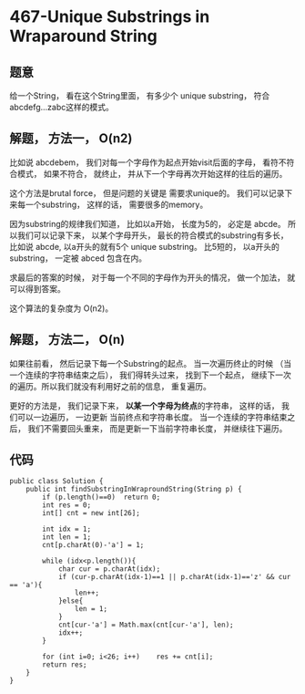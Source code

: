# 467-Unique Substrings in Wraparound String
## 题意
给一个String， 看在这个String里面， 有多少个 unique substring， 符合 abcdefg...zabc这样的模式。

## 解题， 方法一， O(n2)
比如说 abcdebem， 我们对每一个字母作为起点开始visit后面的字母， 看符不符合模式， 如果不符合， 就终止， 并从下一个字母再次开始这样的往后的遍历。

这个方法是brutal force， 但是问题的关键是 需要求unique的。 我们可以记录下来每一个substring， 这样的话， 需要很多的memory。

因为substring的规律我们知道， 比如以a开始， 长度为5的， 必定是 abcde。 所以我们可以记录下来， 以某个字母开头， 最长的符合模式的substring有多长， 比如说 abcde, 以a开头的就有5个 unique substring。 比5短的， 以a开头的substring， 一定被 abced 包含在内。

求最后的答案的时候， 对于每一个不同的字母作为开头的情况， 做一个加法， 就可以得到答案。

这个算法的复杂度为 O(n2)。

## 解题， 方法二， O(n)
如果往前看， 然后记录下每一个Substring的起点。 当一次遍历终止的时候 （当一个连续的字符串结束之后）， 我们得转头过来， 找到下一个起点， 继续下一次的遍历。所以我们就没有利用好之前的信息， 重复遍历。

更好的方法是， 我们记录下来， **以某一个字母为终点**的字符串， 这样的话， 我们可以一边遍历， 一边更新 当前终点和字符串长度。 当一个连续的字符串结束之后， 我们不需要回头重来， 而是更新一下当前字符串长度， 并继续往下遍历。

## 代码
```
public class Solution {
    public int findSubstringInWraproundString(String p) {
        if (p.length()==0)  return 0;
        int res = 0;
        int[] cnt = new int[26];
        
        int idx = 1;
        int len = 1;
        cnt[p.charAt(0)-'a'] = 1;
        
        while (idx<p.length()){
            char cur = p.charAt(idx);
            if (cur-p.charAt(idx-1)==1 || p.charAt(idx-1)=='z' && cur == 'a'){
                len++;
            }else{
                len = 1;
            }
            cnt[cur-'a'] = Math.max(cnt[cur-'a'], len);
            idx++;
        }
        
        for (int i=0; i<26; i++)    res += cnt[i];
        return res;
    }
}
```


